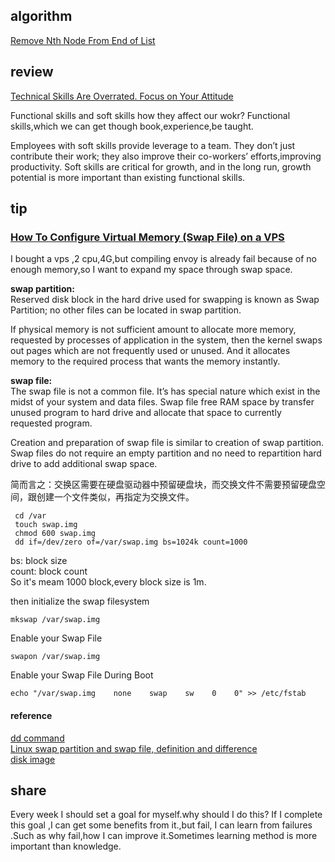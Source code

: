 ## algorithm
[Remove Nth Node From End of List](../leetcode/remove_nth_node_end_list.cc) 

## review
[Technical Skills Are Overrated. Focus on Your Attitude](https://medium.com/s/please-advise/attitude-over-aptitude-4e8363795ff8)

Functional skills and soft skills how they affect our wokr?
Functional skills,which we can get though book,experience,be taught.

Employees with soft skills provide leverage to a team. They don’t just contribute their work; they also improve their co-workers’ efforts,improving productivity. Soft skills are critical for growth, and in the long run, growth potential is more important than existing functional skills.

## tip
### [How To Configure Virtual Memory (Swap File) on a VPS](https://www.digitalocean.com/community/tutorials/how-to-configure-virtual-memory-swap-file-on-a-vps)
 
 I bought a vps ,2 cpu,4G,but compiling envoy is already fail because of no enough memory,so I want to expand my space through swap space.

 **swap partition:**  
 Reserved disk block in the hard drive used for swapping is known as Swap Partition; no other files can be located in swap partition.   

 If physical memory is not sufficient amount to allocate more memory, requested by processes of application in the system, then the kernel swaps out pages which are not frequently used or unused. And it allocates memory to the required process that wants the memory instantly.

 **swap file:**  
The swap file is not a common file. It’s has special nature which exist in the midst of your system and data files. Swap file free RAM space by transfer unused program to hard drive and allocate that space to currently requested program.

Creation and preparation of swap file is similar to creation of swap partition. Swap files do not require an empty partition and no need to repartition hard drive to add additional swap space. 

简而言之：交换区需要在硬盘驱动器中预留硬盘块，而交换文件不需要预留硬盘空间，跟创建一个文件类似，再指定为交换文件。

```
 cd /var  
 touch swap.img
 chmod 600 swap.img
 dd if=/dev/zero of=/var/swap.img bs=1024k count=1000
 ```
bs: block size  
count: block count  
So it's meam 1000 block,every block size is 1m.

then initialize the swap filesystem 

```
mkswap /var/swap.img
```

Enable your Swap File

```
swapon /var/swap.img
```

Enable your Swap File During Boot
```
echo "/var/swap.img    none    swap    sw    0    0" >> /etc/fstab
```
 
#### reference
[dd command](https://en.wikipedia.org/wiki/Dd_(Unix))  
[Linux swap partition and swap file, definition and difference](http://latestitsupport.blogspot.com/2012/02/difference-between-swap-partition-and.html)  
[disk image](https://en.wikipedia.org/wiki/Disk_image)

## share

Every week I should set a goal for myself.why should I do this? If I complete this goal ,I can get some benefits from it.,but fail, I can learn from  failures .Such as why fail,how I can improve it.Sometimes learning method is more important than knowledge.

